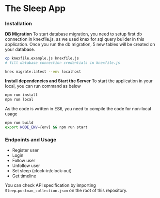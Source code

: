 # The Sleep App

### Installation
**DB Migration**
To start database migration, you need to setup first db connection in knexfile.js, as we used knex for sql query builder in this application. Once you run the db migration, 5 new tables will be created on your database.
```sh
cp knexfile.example.js knexfile.js
# fill database connection credentials in knexfile.js

knex migrate:latest --env localhost  
```
**Install dependencies and Start the Server**
To start the application in your local, you can run command as below
```sh
npm run install
npm run local
```
As the code is written in ES6, you need to compile the code for non-local usage
```sh
npm run build
export NODE_ENV={env} && npm run start
```

### Endpoints and Usage
- Register user
- Login
- Follow user
- Unfollow user
- Set sleep (clock-in/clock-out)
- Get timeline

You can check API specification by importing `Sleep.postman_collection.json` on the root of this repository.
